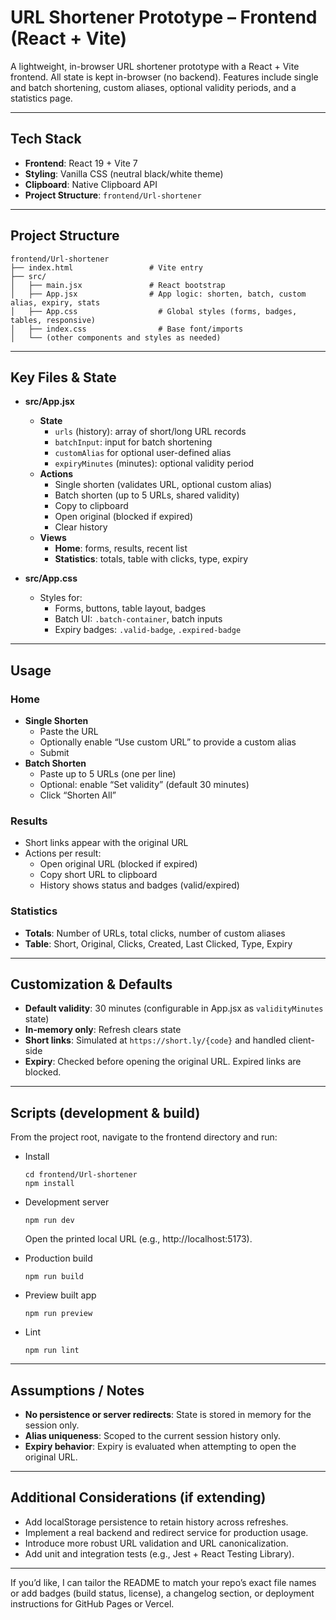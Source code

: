# URL Shortener Prototype – Frontend (React + Vite)

A lightweight, in-browser URL shortener prototype with a React + Vite frontend. All state is kept in-browser (no backend). Features include single and batch shortening, custom aliases, optional validity periods, and a statistics page.

---

## Tech Stack

- **Frontend**: React 19 + Vite 7
- **Styling**: Vanilla CSS (neutral black/white theme)
- **Clipboard**: Native Clipboard API
- **Project Structure**: `frontend/Url-shortener`

---

## Project Structure

```
frontend/Url-shortener
├── index.html                 # Vite entry
├── src/
│   ├── main.jsx               # React bootstrap
│   ├── App.jsx                # App logic: shorten, batch, custom alias, expiry, stats
│   ├── App.css                  # Global styles (forms, badges, tables, responsive)
│   ├── index.css                # Base font/imports
│   └── (other components and styles as needed)
```

---

## Key Files & State

- **src/App.jsx**
  - **State**
    - `urls` (history): array of short/long URL records
    - `batchInput`: input for batch shortening
    - `customAlias` for optional user-defined alias
    - `expiryMinutes` (minutes): optional validity period
  - **Actions**
    - Single shorten (validates URL, optional custom alias)
    - Batch shorten (up to 5 URLs, shared validity)
    - Copy to clipboard
    - Open original (blocked if expired)
    - Clear history
  - **Views**
    - **Home**: forms, results, recent list
    - **Statistics**: totals, table with clicks, type, expiry

- **src/App.css**
  - Styles for:
    - Forms, buttons, table layout, badges
    - Batch UI: `.batch-container`, batch inputs
    - Expiry badges: `.valid-badge`, `.expired-badge`

---

## Usage

### Home

- **Single Shorten**  
  - Paste the URL
  - Optionally enable “Use custom URL” to provide a custom alias
  - Submit
- **Batch Shorten**  
  - Paste up to 5 URLs (one per line)
  - Optional: enable “Set validity” (default 30 minutes)
  - Click “Shorten All”

### Results

- Short links appear with the original URL
- Actions per result:
  - Open original URL (blocked if expired)
  - Copy short URL to clipboard
  - History shows status and badges (valid/expired)

### Statistics

- **Totals**: Number of URLs, total clicks, number of custom aliases
- **Table**: Short, Original, Clicks, Created, Last Clicked, Type, Expiry

---

## Customization & Defaults

- **Default validity**: 30 minutes (configurable in App.jsx as `validityMinutes` state)
- **In-memory only**: Refresh clears state
- **Short links**: Simulated at `https://short.ly/{code}` and handled client-side
- **Expiry**: Checked before opening the original URL. Expired links are blocked.

---

## Scripts (development & build)

From the project root, navigate to the frontend directory and run:

- Install
  ```
  cd frontend/Url-shortener
  npm install
  ```
- Development server
  ```
  npm run dev
  ```
  Open the printed local URL (e.g., http://localhost:5173).

- Production build
  ```
  npm run build
  ```
- Preview built app
  ```
  npm run preview
  ```
- Lint
  ```
  npm run lint
  ```

---

## Assumptions / Notes

- **No persistence or server redirects**: State is stored in memory for the session only.
- **Alias uniqueness**: Scoped to the current session history only.
- **Expiry behavior**: Expiry is evaluated when attempting to open the original URL.

---

## Additional Considerations (if extending)

- Add localStorage persistence to retain history across refreshes.
- Implement a real backend and redirect service for production usage.
- Introduce more robust URL validation and URL canonicalization.
- Add unit and integration tests (e.g., Jest + React Testing Library).

---

If you’d like, I can tailor the README to match your repo’s exact file names or add badges (build status, license), a changelog section, or deployment instructions for GitHub Pages or Vercel.
